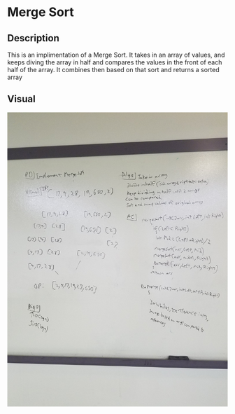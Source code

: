 # Merge Sort

## Description
This is an implimentation of a Merge Sort. It takes in an array of values, and keeps diving the array 
in half and compares the values in the front of each half of the array. It combines then based on that sort
and returns a sorted array

## Visual
![Whiteboard](https://github.com/MinMaxed/Data-Structures-and-Algorithms/blob/master/assets/MergeSort.jpg)
